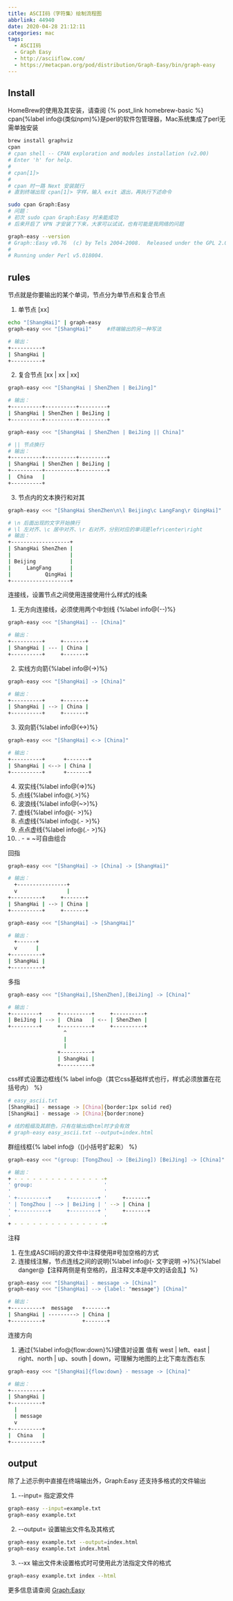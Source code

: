```yaml
---
title: ASCII码（字符集）绘制流程图
abbrlink: 44940
date: 2020-04-28 21:12:11
categories: mac
tags:
  - ASCII码
  - Graph Easy
  - http://asciiflow.com/
  - https://metacpan.org/pod/distribution/Graph-Easy/bin/graph-easy
---
```


## Install

HomeBrew的使用及其安装，请查阅 {% post_link homebrew-basic %}
cpan{%label info@(类似npm)%}是perl的软件包管理器，Mac系统集成了perl无需单独安装

```bash
brew install graphviz
cpan
# cpan shell -- CPAN exploration and modules installation (v2.00)
# Enter 'h' for help.
#
# cpan[1]>
#
# cpan 时一路 Next 安装就行
# 直到终端出现 cpan[1]> 字样，输入 exit 退出，再执行下述命令

sudo cpan Graph:Easy
# 问题：
# 初次 sudo cpan Graph:Easy 时未能成功
# 后来开启了 VPN 才安装了下来，大家可以试试，也有可能是我网络的问题

graph-easy --version
# Graph::Easy v0.76  (c) by Tels 2004-2008.  Released under the GPL 2.0 or later.
#
# Running under Perl v5.018004.
```
<!-- more -->

## rules

节点就是你要输出的某个单词，节点分为单节点和复合节点

1. 单节点 [xx]

```bash
echo "[ShangHai]" | graph-easy
graph-easy <<< "[ShangHai]"     #终端输出的另一种写法

# 输出：
+----------+
| ShangHai |
+----------+
```

2. 复合节点 [xx | xx | xx]

```bash
graph-easy <<< "[ShangHai | ShenZhen | BeiJing]"

# 输出：
+----------+----------+---------+
| ShangHai | ShenZhen | BeiJing |
+----------+----------+---------+

graph-easy <<< "[ShangHai | ShenZhen | BeiJing || China]"

# || 节点换行
# 输出：
+----------+----------+---------+
| ShangHai | ShenZhen | BeiJing |
+----------+----------+---------+
|  China   |
+----------+
```

3. 节点内的文本换行和对其

```bash
graph-easy <<< "[ShangHai ShenZhen\n\l Beijing\c LangFang\r QingHai]"

# \n 后面出现的文字开始换行
# \l 左对齐、\c 居中对齐、\r 右对齐，分别对应的单词是lefr\center\right
# 输出：
+-------------------+
| ShangHai ShenZhen |
|                   |
| Beijing           |
|     LangFang      |
|           QingHai |
+-------------------+
```

连接线，设置节点之间使用连接使用什么样式的线条

1. 无方向连接线，必须使用两个中划线 {%label info@(--)%}

```bash
graph-easy <<< "[ShangHai] -- [China]"

# 输出：
+----------+     +-------+
| ShangHai | --- | China |
+----------+     +-------+
```

2. 实线方向箭{%label info@(->)%}

```bash
graph-easy <<< "[ShangHai] -> [China]"

# 输出：
+----------+     +-------+
| ShangHai | --> | China |
+----------+     +-------+
```

3. 双向箭{%label info@(<->)%}

```bash
graph-easy <<< "[ShangHai] <-> [China]"

# 输出：
+----------+      +-------+
| ShangHai | <--> | China |
+----------+      +-------+
```

4. 双实线{%label info@(=>)%}
5. 点线{%label info@(.>)%}
6. 波浪线{%label info@(~>)%}
7. 虚线{%label info@(- >)%}
8. 点虚线{%label info@(.- >)%}
9. 点点虚线{%label info@(.- >)%}
10. \. \- \= \~可自由组合

回指

```bash
graph-easy <<< "[ShangHai] -> [China] -> [ShangHai]"

# 输出：
  +----------------+
  v                |
+----------+     +-------+
| ShangHai | --> | China |
+----------+     +-------+

graph-easy <<< "[ShangHai] -> [ShangHai]"

# 输出：
  +------+
  v      |
+----------+
| ShangHai |
+----------+
```

多指

```bash
graph-easy <<< "[ShangHai],[ShenZhen],[BeiJing] -> [China]"

# 输出：
+---------+     +----------+     +----------+
| BeiJing | --> |  China   | <-- | ShenZhen |
+---------+     +----------+     +----------+
                  ^
                  |
                  |
                +----------+
                | ShangHai |
                +----------+
```

css样式设置边框线{% label info@（其它css基础样式也行，样式必须放置在花括号内） %}

```bash
# easy_ascii.txt
[ShangHai] - message -> [China]{border:1px solid red}
[ShangHai] - message -> [China]{border:none}

# 线的粗细及其颜色，只有在输出成html时才会有效
# graph-easy easy_ascii.txt --output=index.html
```

群组线框{% label info@（()小括号扩起来） %}

```bash
graph-easy <<< "(group: [TongZhou] -> [BeiJing]) [BeiJing] -> [China]"

# 输出：
+ - - - - - - - - - - - - - - -+
' group:                       '
'                              '
' +----------+     +---------+ '     +-------+
' | TongZhou | --> | BeiJing | ' --> | China |
' +----------+     +---------+ '     +-------+
'                              '
+ - - - - - - - - - - - - - - -+
```

注释

1. 在生成ASCII码的源文件中注释使用#号加空格的方式
2. 连接线注解，节点连线之间的说明{%label info@(- 文字说明 ->)%}{%label danger@【注释两侧是有空格的，且注释文本是中文的话会乱】%}

```bash
graph-easy <<< "[ShangHai] - message -> [China]"
graph-easy <<< "[ShangHai] --> {label: "message"} [China]"

# 输出：
+----------+  message   +-------+
| ShangHai | ---------> | China |
+----------+            +-------+
```

连接方向

1. 通过{%label info@{flow:down}%}键值对设置
值有 west | left、east | right、north | up、south | down，可理解为地图的上北下南左西右东

```bash
graph-easy <<< "[ShangHai]{flow:down} - message -> [China]"

# 输出：
+----------+
| ShangHai |
+----------+
  |
  | message
  v
+----------+
|  China   |
+----------+
```

## output

除了上述示例中直接在终端输出外，Graph:Easy 还支持多格式的文件输出

1. \-\-input= 指定源文件

```bash
graph-easy --input=example.txt
graph-easy example.txt
```

2. \-\-output= 设置输出文件名及其格式

```bash
graph-easy example.txt --output=index.html
graph-easy example.txt index.html
```

3. \-\-xx 输出文件未设置格式时可使用此方法指定文件的格式

```bash
graph-easy example.txt index --html
```

更多信息请查阅 [Graph:Easy](http://bloodgate.com/perl/graph/manual/overview.html)
